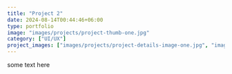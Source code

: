 ```yaml
---
title: "Project 2"
date: 2024-08-14T00:44:46+06:00
type: portfolio
image: "images/projects/project-thumb-one.jpg"
category: ["UI/UX"]
project_images: ["images/projects/project-details-image-one.jpg", "images/projects/project-details-image-two.jpg"]
---
```


some text here